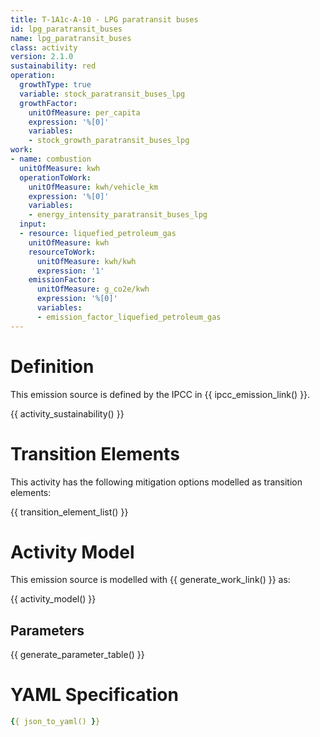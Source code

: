 ```yaml
---
title: T-1A1c-A-10 - LPG paratransit buses
id: lpg_paratransit_buses
name: lpg_paratransit_buses
class: activity
version: 2.1.0
sustainability: red
operation:
  growthType: true
  variable: stock_paratransit_buses_lpg
  growthFactor:
    unitOfMeasure: per_capita
    expression: '%[0]'
    variables:
    - stock_growth_paratransit_buses_lpg
work:
- name: combustion
  unitOfMeasure: kwh
  operationToWork:
    unitOfMeasure: kwh/vehicle_km
    expression: '%[0]'
    variables:
    - energy_intensity_paratransit_buses_lpg
  input:
  - resource: liquefied_petroleum_gas
    unitOfMeasure: kwh
    resourceToWork:
      unitOfMeasure: kwh/kwh
      expression: '1'
    emissionFactor:
      unitOfMeasure: g_co2e/kwh
      expression: '%[0]'
      variables:
      - emission_factor_liquefied_petroleum_gas
---
```

# Definition
This emission source is defined by the IPCC in {{ ipcc_emission_link() }}.

{{ activity_sustainability() }}

# Transition Elements

This activity has the following mitigation options modelled as transition elements:

{{ transition_element_list() }}

# Activity Model
This emission source is modelled with {{ generate_work_link() }} as:

{{ activity_model() }}

## Parameters

{{ generate_parameter_table() }}

# YAML Specification

```yaml
{{ json_to_yaml() }}
```